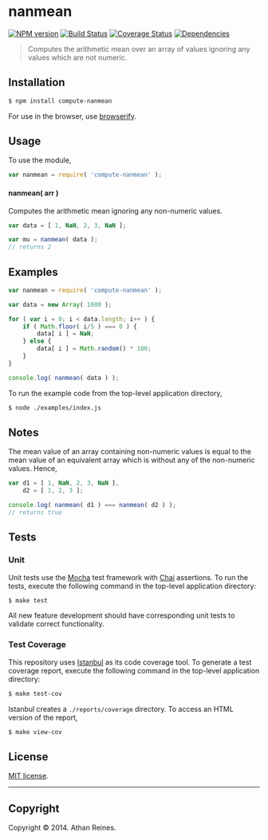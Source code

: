 nanmean
===
[![NPM version][npm-image]][npm-url] [![Build Status][travis-image]][travis-url] [![Coverage Status][coveralls-image]][coveralls-url] [![Dependencies][dependencies-image]][dependencies-url]

> Computes the arithmetic mean over an array of values ignoring any values which are not numeric.


## Installation

``` bash
$ npm install compute-nanmean
```

For use in the browser, use [browserify](https://github.com/substack/node-browserify).


## Usage

To use the module,

``` javascript
var nanmean = require( 'compute-nanmean' );
```

#### nanmean( arr )

Computes the arithmetic mean ignoring any non-numeric values.

``` javascript
var data = [ 1, NaN, 2, 3, NaN ];

var mu = nanmean( data );
// returns 2
```


## Examples

``` javascript
var nanmean = require( 'compute-nanmean' );

var data = new Array( 1000 );

for ( var i = 0; i < data.length; i++ ) {
	if ( Math.floor( i/5 ) === 0 ) {
		data[ i ] = NaN;
	} else {
		data[ i ] = Math.random() * 100;
	}
}

console.log( nanmean( data ) );
```

To run the example code from the top-level application directory,

``` bash
$ node ./examples/index.js
```


## Notes

The mean value of an array containing non-numeric values is equal to the mean value of an equivalent array which is without any of the non-numeric values. Hence,

``` javascript
var d1 = [ 1, NaN, 2, 3, NaN ],
	d2 = [ 1, 2, 3 ];

console.log( nanmean( d1 ) === nanmean( d2 ) );
// returns true
```


## Tests

### Unit

Unit tests use the [Mocha](http://visionmedia.github.io/mocha) test framework with [Chai](http://chaijs.com) assertions. To run the tests, execute the following command in the top-level application directory:

``` bash
$ make test
```

All new feature development should have corresponding unit tests to validate correct functionality.


### Test Coverage

This repository uses [Istanbul](https://github.com/gotwarlost/istanbul) as its code coverage tool. To generate a test coverage report, execute the following command in the top-level application directory:

``` bash
$ make test-cov
```

Istanbul creates a `./reports/coverage` directory. To access an HTML version of the report,

``` bash
$ make view-cov
```


## License

[MIT license](http://opensource.org/licenses/MIT). 


---
## Copyright

Copyright &copy; 2014. Athan Reines.


[npm-image]: http://img.shields.io/npm/v/compute-nanmean.svg
[npm-url]: https://npmjs.org/package/compute-nanmean

[travis-image]: http://img.shields.io/travis/compute-io/nanmean/master.svg
[travis-url]: https://travis-ci.org/compute-io/nanmean

[coveralls-image]: https://img.shields.io/coveralls/compute-io/nanmean/master.svg
[coveralls-url]: https://coveralls.io/r/compute-io/nanmean?branch=master

[dependencies-image]: http://img.shields.io/david/compute-io/nanmean.svg
[dependencies-url]: https://david-dm.org/compute-io/nanmean

[dev-dependencies-image]: http://img.shields.io/david/dev/compute-io/nanmean.svg
[dev-dependencies-url]: https://david-dm.org/dev/compute-io/nanmean

[github-issues-image]: http://img.shields.io/github/issues/compute-io/nanmean.svg
[github-issues-url]: https://github.com/compute-io/nanmean/issues